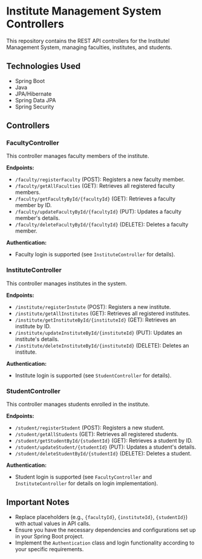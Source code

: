 # Institute Management System Controllers

This repository contains the REST API controllers for the Institutel Management System, managing faculties, institutes, and students.

## Technologies Used

- Spring Boot
- Java
- JPA/Hibernate
- Spring Data JPA
- Spring Security 

## Controllers

### FacultyController

This controller manages faculty members of the institute.

**Endpoints:**

- `/faculty/registerFaculty` (POST): Registers a new faculty member.
- `/faculty/getAllFaculties` (GET): Retrieves all registered faculty members.
- `/faculty/getFacultyById/{facultyId}` (GET): Retrieves a faculty member by ID.
- `/faculty/updateFacultyById/{facultyId}` (PUT): Updates a faculty member's details.
- `/faculty/deleteFacultyById/{facultyId}` (DELETE): Deletes a faculty member.

**Authentication:**

- Faculty login is supported (see `InstituteController` for details).

### InstituteController

This controller manages institutes in the system.

**Endpoints:**

- `/institute/registerInstute` (POST): Registers a new institute.
- `/institute/getAllInstitutes` (GET): Retrieves all registered institutes.
- `/institute/getInstituteById/{instituteId}` (GET): Retrieves an institute by ID.
- `/institute/updateInstituteById/{instituteId}` (PUT): Updates an institute's details.
- `/institute/deleteInstituteById/{instituteId}` (DELETE): Deletes an institute.

**Authentication:**

- Institute login is supported (see `StudentController` for details).

### StudentController

This controller manages students enrolled in the institute.

**Endpoints:**

- `/student/registerStudent` (POST): Registers a new student.
- `/student/getAllStudents` (GET): Retrieves all registered students.
- `/student/getStudentById/{studentId}` (GET): Retrieves a student by ID.
- `/student/updateStudent/{studentId}` (PUT): Updates a student's details.
- `/student/deleteStudentById/{studentId}` (DELETE): Deletes a student.

**Authentication:**

- Student login is supported (see `FacultyController` and `InstituteController` for details on login implementation).

## Important Notes

- Replace placeholders (e.g., `{facultyId}`, `{instituteId}`, `{studentId}`) with actual values in API calls.
- Ensure you have the necessary dependencies and configurations set up in your Spring Boot project.
- Implement the `Authentication` class and login functionality according to your specific requirements.

